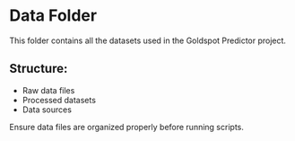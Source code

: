 # Data Folder

This folder contains all the datasets used in the Goldspot Predictor project.

## Structure:
- Raw data files
- Processed datasets
- Data sources

Ensure data files are organized properly before running scripts.